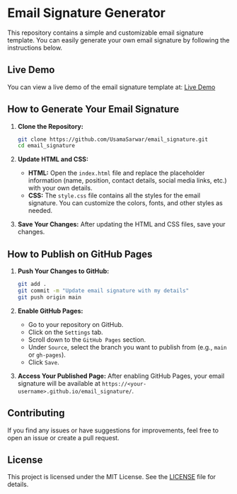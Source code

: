 # Email Signature Generator

This repository contains a simple and customizable email signature template. You can easily generate your own email signature by following the instructions below.

## Live Demo
You can view a live demo of the email signature template at: [Live Demo](https://usamasarwar.github.io/email_signature/)

## How to Generate Your Email Signature

1. **Clone the Repository:**
   ```bash
   git clone https://github.com/UsamaSarwar/email_signature.git
   cd email_signature
   ```

2. **Update HTML and CSS:**
   - **HTML:** Open the `index.html` file and replace the placeholder information (name, position, contact details, social media links, etc.) with your own details.
   - **CSS:** The `style.css` file contains all the styles for the email signature. You can customize the colors, fonts, and other styles as needed.

3. **Save Your Changes:**
   After updating the HTML and CSS files, save your changes.

## How to Publish on GitHub Pages

1. **Push Your Changes to GitHub:**
   ```bash
   git add .
   git commit -m "Update email signature with my details"
   git push origin main
   ```

2. **Enable GitHub Pages:**
   - Go to your repository on GitHub.
   - Click on the `Settings` tab.
   - Scroll down to the `GitHub Pages` section.
   - Under `Source`, select the branch you want to publish from (e.g., `main` or `gh-pages`).
   - Click `Save`.

3. **Access Your Published Page:**
   After enabling GitHub Pages, your email signature will be available at `https://<your-username>.github.io/email_signature/`.

## Contributing

If you find any issues or have suggestions for improvements, feel free to open an issue or create a pull request.

## License

This project is licensed under the MIT License. See the [LICENSE](LICENSE) file for details.